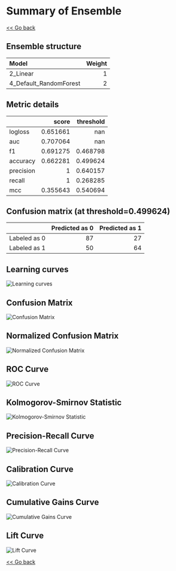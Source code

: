 # Summary of Ensemble

[<< Go back](../README.md)


## Ensemble structure
| Model                  |   Weight |
|:-----------------------|---------:|
| 2_Linear               |        1 |
| 4_Default_RandomForest |        2 |

## Metric details
|           |    score |   threshold |
|:----------|---------:|------------:|
| logloss   | 0.651661 |  nan        |
| auc       | 0.707064 |  nan        |
| f1        | 0.691275 |    0.468798 |
| accuracy  | 0.662281 |    0.499624 |
| precision | 1        |    0.640157 |
| recall    | 1        |    0.268285 |
| mcc       | 0.355643 |    0.540694 |


## Confusion matrix (at threshold=0.499624)
|              |   Predicted as 0 |   Predicted as 1 |
|:-------------|-----------------:|-----------------:|
| Labeled as 0 |               87 |               27 |
| Labeled as 1 |               50 |               64 |

## Learning curves
![Learning curves](learning_curves.png)
## Confusion Matrix

![Confusion Matrix](confusion_matrix.png)


## Normalized Confusion Matrix

![Normalized Confusion Matrix](confusion_matrix_normalized.png)


## ROC Curve

![ROC Curve](roc_curve.png)


## Kolmogorov-Smirnov Statistic

![Kolmogorov-Smirnov Statistic](ks_statistic.png)


## Precision-Recall Curve

![Precision-Recall Curve](precision_recall_curve.png)


## Calibration Curve

![Calibration Curve](calibration_curve_curve.png)


## Cumulative Gains Curve

![Cumulative Gains Curve](cumulative_gains_curve.png)


## Lift Curve

![Lift Curve](lift_curve.png)



[<< Go back](../README.md)
